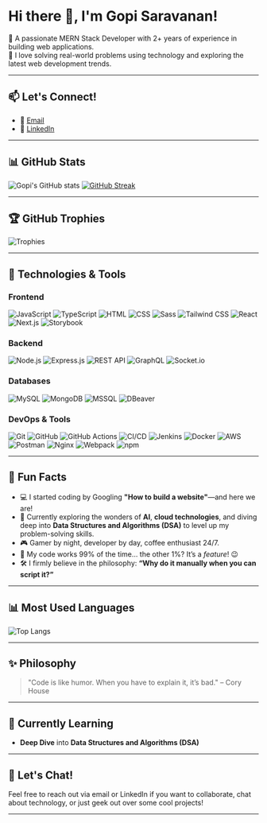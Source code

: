 # Hi there 👋, I'm Gopi Saravanan!

🌟 A passionate MERN Stack Developer with 2+ years of experience in building web applications.  
🚀 I love solving real-world problems using technology and exploring the latest web development trends.

---

## 📫 Let's Connect!
- 📧 [Email](mailto:gopisaravanan1398@gmail.com)
- 💼 [LinkedIn](https://www.linkedin.com/in/gopi-saravanan-b812b7249/)
---

## 📊 GitHub Stats
![Gopi's GitHub stats](https://github-readme-stats.vercel.app/api?username=gopisaravanan&show_icons=true&theme=light)
[![GitHub Streak](https://streak-stats.demolab.com?user=gopisaravanan&theme=light)](https://git.io/streak-stats)

---

## 🏆 GitHub Trophies  
![Trophies](https://github-profile-trophy.vercel.app/?username=gopisaravanan&theme=light&column=4&margin-w=15&margin-h=15)

---

## 🔧 Technologies & Tools
### Frontend
![JavaScript](https://img.shields.io/badge/-JavaScript-F7DF1E?logo=javascript&logoColor=black&style=flat)
![TypeScript](https://img.shields.io/badge/-TypeScript-007ACC?logo=typescript&logoColor=white&style=flat)
![HTML](https://img.shields.io/badge/-HTML-E34F26?logo=html5&logoColor=white&style=flat)
![CSS](https://img.shields.io/badge/-CSS-1572B6?logo=css3&logoColor=white&style=flat)
![Sass](https://img.shields.io/badge/-Sass-CC6699?logo=sass&logoColor=white&style=flat)
![Tailwind CSS](https://img.shields.io/badge/-Tailwind%20CSS-06B6D4?logo=tailwindcss&logoColor=white&style=flat)
![React](https://img.shields.io/badge/-React-61DAFB?logo=react&logoColor=white&style=flat)
![Next.js](https://img.shields.io/badge/-Next.js-000000?logo=next.js&logoColor=white&style=flat)
![Storybook](https://img.shields.io/badge/-Storybook-FF4785?logo=storybook&logoColor=white&style=flat)

### Backend
![Node.js](https://img.shields.io/badge/-Node.js-339933?logo=node.js&logoColor=white&style=flat)
![Express.js](https://img.shields.io/badge/-Express.js-000000?logo=express&logoColor=white&style=flat)
![REST API](https://img.shields.io/badge/-REST%20API-FF5733?style=flat)
![GraphQL](https://img.shields.io/badge/-GraphQL-E10098?logo=graphql&logoColor=white&style=flat)
![Socket.io](https://img.shields.io/badge/-Socket.io-010101?logo=socket.io&logoColor=white&style=flat)

### Databases
![MySQL](https://img.shields.io/badge/-MySQL-4479A1?logo=mysql&logoColor=white&style=flat)
![MongoDB](https://img.shields.io/badge/-MongoDB-47A248?logo=mongodb&logoColor=white&style=flat)
![MSSQL](https://img.shields.io/badge/-Microsoft%20SQL%20Server-CC2927?logo=microsoft-sql-server&logoColor=white&style=flat)
![DBeaver](https://img.shields.io/badge/-DBeaver-372923?logo=dbeaver&logoColor=white&style=flat)

### DevOps & Tools
![Git](https://img.shields.io/badge/-Git-F05032?logo=git&logoColor=white&style=flat)
![GitHub](https://img.shields.io/badge/-GitHub-181717?logo=github&logoColor=white&style=flat)
![GitHub Actions](https://img.shields.io/badge/-GitHub%20Actions-2088FF?logo=github-actions&logoColor=white&style=flat)
![CI/CD](https://img.shields.io/badge/-CI%2FCD-003399?style=flat)
![Jenkins](https://img.shields.io/badge/-Jenkins-D24939?logo=jenkins&logoColor=white&style=flat)
![Docker](https://img.shields.io/badge/-Docker-2496ED?logo=docker&logoColor=white&style=flat)
![AWS](https://img.shields.io/badge/-AWS-232F3E?logo=amazon-aws&logoColor=white&style=flat)
![Postman](https://img.shields.io/badge/-Postman-FF6C37?logo=postman&logoColor=white&style=flat)
![Nginx](https://img.shields.io/badge/-Nginx-009639?logo=nginx&logoColor=white&style=flat)
![Webpack](https://img.shields.io/badge/-Webpack-8DD6F9?logo=webpack&logoColor=white&style=flat)
![npm](https://img.shields.io/badge/-npm-CB3837?logo=npm&logoColor=white&style=flat)

---

## 🌟 Fun Facts  
- 💻 I started coding by Googling **"How to build a website"**—and here we are!  
- 🌱 Currently exploring the wonders of **AI**, **cloud technologies**, and diving deep into **Data Structures and Algorithms (DSA)** to level up my problem-solving skills.  
- 🎮 Gamer by night, developer by day, coffee enthusiast 24/7.  
- 🚀 My code works 99% of the time… the other 1%? It’s a *feature*! 😉  
- 🛠️ I firmly believe in the philosophy: **“Why do it manually when you can script it?”**  

---

## 📊 Most Used Languages  
![Top Langs](https://github-readme-stats.vercel.app/api/top-langs/?username=gopisaravanan&layout=compact&theme=light)

---

## ✨ Philosophy  
> "Code is like humor. When you have to explain it, it’s bad." – Cory House

---

## 🌱 Currently Learning
- **Deep Dive** into **Data Structures and Algorithms (DSA)**  

---

## 💬 Let's Chat!
Feel free to reach out via email or LinkedIn if you want to collaborate, chat about technology, or just geek out over some cool projects!

---

